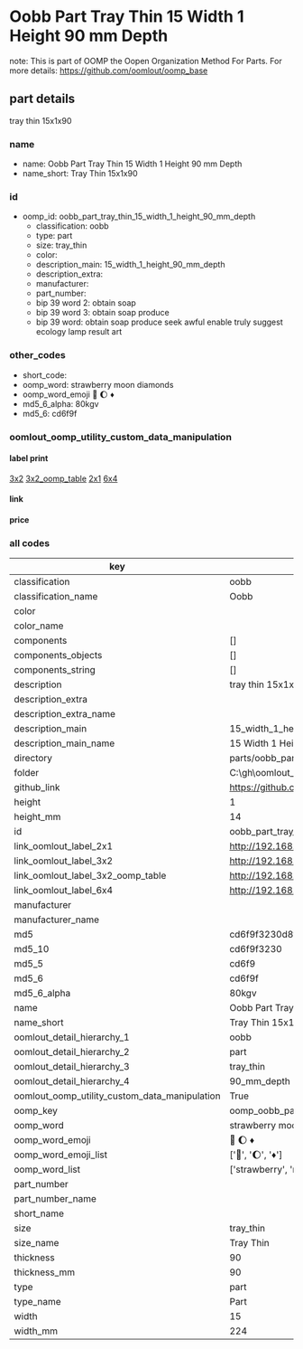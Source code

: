 # Oobb Part Tray Thin 15 Width 1 Height 90 mm Depth  

note: This is part of OOMP the Oopen Organization Method For Parts. For more details: https://github.com/oomlout/oomp_base

##  part details
  



tray thin 15x1x90



### name
* name: Oobb Part Tray Thin 15 Width 1 Height 90 mm Depth
* name_short: Tray Thin 15x1x90 
### id
* oomp_id: oobb_part_tray_thin_15_width_1_height_90_mm_depth
  * classification: oobb
  * type: part
  * size: tray_thin
  * color: 
  * description_main: 15_width_1_height_90_mm_depth
  * description_extra: 
  * manufacturer: 
  * part_number: 
  * bip 39 word 2: obtain soap
  * bip 39 word 3: obtain soap produce
  * bip 39 word: obtain soap produce seek awful enable truly suggest ecology lamp result art

### other_codes
* short_code: 
* oomp_word: strawberry moon diamonds
* oomp_word_emoji :strawberry: :moon: :diamonds:
* md5_6_alpha: 80kgv
* md5_6: cd6f9f






### oomlout_oomp_utility_custom_data_manipulation
#### label print
[3x2](http://192.168.1.245:1112/?label=oomp%2080kgv)
[3x2_oomp_table](http://192.168.1.108:1112/?label=oomp%2080kgv)
[2x1](http://192.168.1.242:1112/?label=oomp%2080kgv)
[6x4](http://192.168.1.55:1112/?label=oomp%2080kgv)    

#### link

                              

#### price







### all codes 
| key | value |  
| --- | --- |  
| classification | oobb |  
| classification_name | Oobb |  
| color |  |  
| color_name |  |  
| components | [] |  
| components_objects | [] |  
| components_string | [] |  
| description | tray thin 15x1x90 |  
| description_extra |  |  
| description_extra_name |  |  
| description_main | 15_width_1_height_90_mm_depth |  
| description_main_name | 15 Width 1 Height 90 mm Depth |  
| directory | parts/oobb_part_tray_thin_15_width_1_height_90_mm_depth |  
| folder | C:\gh\oomlout_oobb_version_4_generated_parts\things\oobb_part_tray_thin_15_width_1_height_90_mm_depth |  
| github_link | https://github.com/oomlout/oomlout_oomp_part_src/tree/main/parts/oobb_part_tray_thin_15_width_1_height_90_mm_depth |  
| height | 1 |  
| height_mm | 14 |  
| id | oobb_part_tray_thin_15_width_1_height_90_mm_depth |  
| link_oomlout_label_2x1 | http://192.168.1.242:1112/?label=oomp%2080kgv |  
| link_oomlout_label_3x2 | http://192.168.1.245:1112/?label=oomp%2080kgv |  
| link_oomlout_label_3x2_oomp_table | http://192.168.1.108:1112/?label=oomp%2080kgv |  
| link_oomlout_label_6x4 | http://192.168.1.55:1112/?label=oomp%2080kgv |  
| manufacturer |  |  
| manufacturer_name |  |  
| md5 | cd6f9f3230d8fd2d25085c3157736cc4 |  
| md5_10 | cd6f9f3230 |  
| md5_5 | cd6f9 |  
| md5_6 | cd6f9f |  
| md5_6_alpha | 80kgv |  
| name | Oobb Part Tray Thin 15 Width 1 Height 90 mm Depth |  
| name_short | Tray Thin 15x1x90  |  
| oomlout_detail_hierarchy_1 | oobb |  
| oomlout_detail_hierarchy_2 | part |  
| oomlout_detail_hierarchy_3 | tray_thin |  
| oomlout_detail_hierarchy_4 | 90_mm_depth |  
| oomlout_oomp_utility_custom_data_manipulation | True |  
| oomp_key | oomp_oobb_part_tray_thin_15_width_1_height_90_mm_depth |  
| oomp_word | strawberry moon diamonds |  
| oomp_word_emoji | :strawberry: :moon: :diamonds: |  
| oomp_word_emoji_list | [':strawberry:', ':moon:', ':diamonds:'] |  
| oomp_word_list | ['strawberry', 'moon', 'diamonds'] |  
| part_number |  |  
| part_number_name |  |  
| short_name |  |  
| size | tray_thin |  
| size_name | Tray Thin |  
| thickness | 90 |  
| thickness_mm | 90 |  
| type | part |  
| type_name | Part |  
| width | 15 |  
| width_mm | 224 |  
